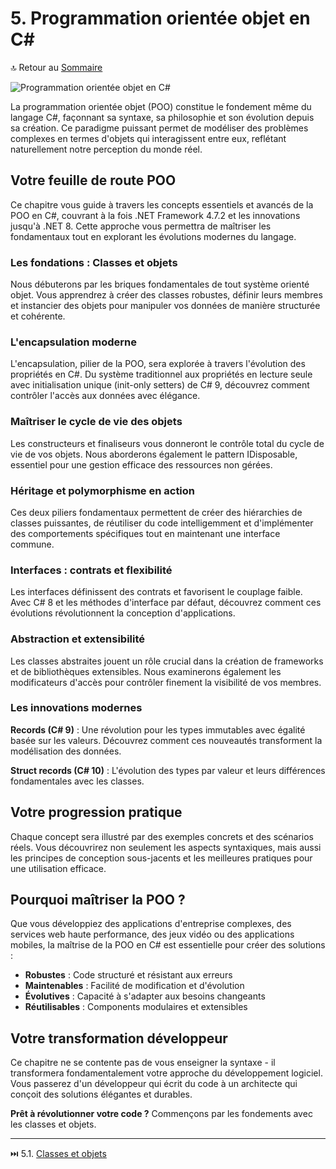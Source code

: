 # 5. Programmation orientée objet en C#

🔝 Retour au [Sommaire](/SOMMAIRE.md)

![Programmation orientée objet en C#](https://via.placeholder.com/800x200?text=Programmation+orient%C3%A9e+objet+en+C%23)

La programmation orientée objet (POO) constitue le fondement même du langage C#, façonnant sa syntaxe, sa philosophie et son évolution depuis sa création. Ce paradigme puissant permet de modéliser des problèmes complexes en termes d'objets qui interagissent entre eux, reflétant naturellement notre perception du monde réel.

## Votre feuille de route POO

Ce chapitre vous guide à travers les concepts essentiels et avancés de la POO en C#, couvrant à la fois .NET Framework 4.7.2 et les innovations jusqu'à .NET 8. Cette approche vous permettra de maîtriser les fondamentaux tout en explorant les évolutions modernes du langage.

### **Les fondations : Classes et objets**

Nous débuterons par les briques fondamentales de tout système orienté objet. Vous apprendrez à créer des classes robustes, définir leurs membres et instancier des objets pour manipuler vos données de manière structurée et cohérente.

### **L'encapsulation moderne**

L'encapsulation, pilier de la POO, sera explorée à travers l'évolution des propriétés en C#. Du système traditionnel aux propriétés en lecture seule avec initialisation unique (init-only setters) de C# 9, découvrez comment contrôler l'accès aux données avec élégance.

### **Maîtriser le cycle de vie des objets**

Les constructeurs et finaliseurs vous donneront le contrôle total du cycle de vie de vos objets. Nous aborderons également le pattern IDisposable, essentiel pour une gestion efficace des ressources non gérées.

### **Héritage et polymorphisme en action**

Ces deux piliers fondamentaux permettent de créer des hiérarchies de classes puissantes, de réutiliser du code intelligemment et d'implémenter des comportements spécifiques tout en maintenant une interface commune.

### **Interfaces : contrats et flexibilité**

Les interfaces définissent des contrats et favorisent le couplage faible. Avec C# 8 et les méthodes d'interface par défaut, découvrez comment ces évolutions révolutionnent la conception d'applications.

### **Abstraction et extensibilité**

Les classes abstraites jouent un rôle crucial dans la création de frameworks et de bibliothèques extensibles. Nous examinerons également les modificateurs d'accès pour contrôler finement la visibilité de vos membres.

### **Les innovations modernes**

**Records (C# 9)** : Une révolution pour les types immutables avec égalité basée sur les valeurs. Découvrez comment ces nouveautés transforment la modélisation des données.

**Struct records (C# 10)** : L'évolution des types par valeur et leurs différences fondamentales avec les classes.

## Votre progression pratique

Chaque concept sera illustré par des exemples concrets et des scénarios réels. Vous découvrirez non seulement les aspects syntaxiques, mais aussi les principes de conception sous-jacents et les meilleures pratiques pour une utilisation efficace.

## Pourquoi maîtriser la POO ?

Que vous développiez des applications d'entreprise complexes, des services web haute performance, des jeux vidéo ou des applications mobiles, la maîtrise de la POO en C# est essentielle pour créer des solutions :

- **Robustes** : Code structuré et résistant aux erreurs
- **Maintenables** : Facilité de modification et d'évolution
- **Évolutives** : Capacité à s'adapter aux besoins changeants
- **Réutilisables** : Components modulaires et extensibles

## Votre transformation développeur

Ce chapitre ne se contente pas de vous enseigner la syntaxe - il transformera fondamentalement votre approche du développement logiciel. Vous passerez d'un développeur qui écrit du code à un architecte qui conçoit des solutions élégantes et durables.

**Prêt à révolutionner votre code ?** Commençons par les fondements avec les classes et objets.

---

⏭️ 5.1. [Classes et objets](/05-programmation-orientee-objet-en-csharp/5-1-classes-et-objets.md)
